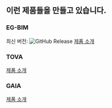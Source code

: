 
## 이런 제품들을 만들고 있습니다.

### EG-BIM  
최신 버전: ![GitHub Release](https://img.shields.io/github/v/release/baron-consultant/eg-bim-release)
[제품 소개](http://eg-bim.com/egbim/index.php)

### TOVA
[제품 소개](http://k-tova.com/tova/index.php)

### GAIA
[제품 소개](http://k-gaia.co.kr/gaia/index.php)

